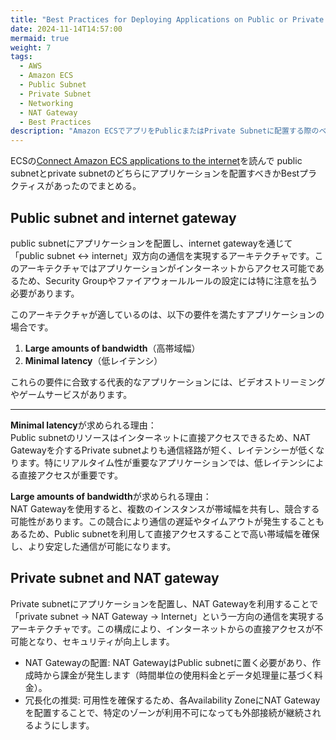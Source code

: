```yaml
---
title: "Best Practices for Deploying Applications on Public or Private Subnets in Amazon ECS"
date: 2024-11-14T14:57:00
mermaid: true
weight: 7
tags:
  - AWS
  - Amazon ECS
  - Public Subnet
  - Private Subnet
  - Networking
  - NAT Gateway
  - Best Practices
description: "Amazon ECSでアプリをPublicまたはPrivate Subnetに配置する際のベストプラクティスを解説。セキュリティ、帯域幅、レイテンシを考慮した設計を紹介。"
---
```



ECSの[Connect Amazon ECS applications to the internet](https://docs.aws.amazon.com/AmazonECS/latest/developerguide/networking-outbound.html)を読んで
public subnetとprivate subnetのどちらにアプリケーションを配置すべきかBestプラクティスがあったのでまとめる。

## Public subnet and internet gateway

public subnetにアプリケーションを配置し、internet gatewayを通じて「public subnet ↔ internet」双方向の通信を実現するアーキテクチャです。このアーキテクチャではアプリケーションがインターネットからアクセス可能であるため、Security Groupやファイアウォールルールの設定には特に注意を払う必要があります。

このアーキテクチャが適しているのは、以下の要件を満たすアプリケーションの場合です。

1. **Large amounts of bandwidth**（高帯域幅）
2. **Minimal latency**（低レイテンシ）

これらの要件に合致する代表的なアプリケーションには、ビデオストリーミングやゲームサービスがあります。

---

**Minimal latency**が求められる理由：  
Public subnetのリソースはインターネットに直接アクセスできるため、NAT Gatewayを介するPrivate subnetよりも通信経路が短く、レイテンシーが低くなります。特にリアルタイム性が重要なアプリケーションでは、低レイテンシによる直接アクセスが重要です。

**Large amounts of bandwidth**が求められる理由：  
NAT Gatewayを使用すると、複数のインスタンスが帯域幅を共有し、競合する可能性があります。この競合により通信の遅延やタイムアウトが発生することもあるため、Public subnetを利用して直接アクセスすることで高い帯域幅を確保し、より安定した通信が可能になります。

## Private subnet and NAT gateway

Private subnetにアプリケーションを配置し、NAT Gatewayを利用することで「private subnet -> NAT Gateway -> Internet」という一方向の通信を実現するアーキテクチャです。この構成により、インターネットからの直接アクセスが不可能となり、セキュリティが向上します。

- NAT Gatewayの配置: NAT GatewayはPublic subnetに置く必要があり、作成時から課金が発生します（時間単位の使用料金とデータ処理量に基づく料金）。
- 冗長化の推奨: 可用性を確保するため、各Availability ZoneにNAT Gatewayを配置することで、特定のゾーンが利用不可になっても外部接続が継続されるようにします。
